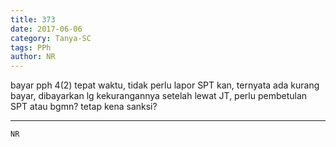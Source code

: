 ```yaml
---
title: 373
date: 2017-06-06
category: Tanya-SC
tags: PPh
author: NR
---
```


bayar pph 4(2) tepat waktu, tidak perlu lapor SPT kan, ternyata ada kurang bayar, dibayarkan lg kekurangannya setelah lewat JT, perlu pembetulan SPT atau bgmn? tetap kena sanksi?

---



`NR`
